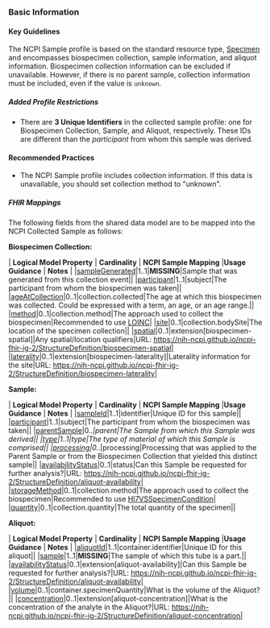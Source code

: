### Basic Information

#### Key Guidelines
The NCPI Sample profile is based on the standard resource type, [Specimen](https://hl7.org/fhir/R4/specimen.html) and encompasses biospecimen collection, sample information, and aliquot information. Biospecimen collection information can be excluded if unavailable. However, if there is no parent sample, collection information must be included, even if the value is `unknown`.

##### Added Profile Restrictions

* There are **3 Unique Identifiers** in the collected sample profile: one for Biospecimen Collection, Sample, and Aliquot, respectively. These IDs are different than the *participant* from whom this sample was derived.


#### Recommended Practices

* The NCPI Sample profile includes collection information. If this data is unavailable, you should set collection method to "unknown".

##### FHIR Mappings
The following fields from the shared data model are to be mapped into the NCPI Collected Sample as follows:

**Biospecimen Collection:**

| **Logical Model Property** | **Cardinality** |  **NCPI Sample Mapping** |**Usage Guidance** | **Notes** |
|[sampleGenerated](StructureDefinition-SharedDataModelBiospecimenCollection-definitions.html#diff_SharedDataModelBiospecimenCollection.sampleGenerated)|1..1|**MISSING**|Sample that was generated from this collection event||
|[participant](StructureDefinition-SharedDataModelBiospecimenCollection-definitions.html#diff_SharedDataModelBiospecimenCollection.participant)|1..1|subject|The participant from whom the biospecimen was taken||
|[ageAtCollection](StructureDefinition-SharedDataModelBiospecimenCollection-definitions.html#diff_SharedDataModelBiospecimenCollection.ageAtCollection)|0..1|collection.collected|The age at which this biospecimen was collected. Could be expressed with a term, an age, or an age range.||
|[method](StructureDefinition-SharedDataModelBiospecimenCollection-definitions.html#diff_SharedDataModelBiospecimenCollection.method)|0..1|collection.method|The approach used to collect the biospecimen|Recommended to use [LOINC](https://loinc.org)|
|[site](StructureDefinition-SharedDataModelBiospecimenCollection-definitions.html#diff_SharedDataModelBiospecimenCollection.site)|0..1|collection.bodySite|The location of the specimen collection||
|[spatial](StructureDefinition-SharedDataModelBiospecimenCollection-definitions.html#diff_SharedDataModelBiospecimenCollection.spatial)|0..1|extension[biospecimen-spatial]|Any spatial/location qualifiers|URL: https://nih-ncpi.github.io/ncpi-fhir-ig-2/StructureDefinition/biospecimen-spatial|
|[laterality](StructureDefinition-SharedDataModelBiospecimenCollection-definitions.html#diff_SharedDataModelBiospecimenCollection.laterality)|0..1|extension[biospecimen-laterality]|Laterality information for the site|URL: https://nih-ncpi.github.io/ncpi-fhir-ig-2/StructureDefinition/biospecimen-laterality|

**Sample:**

| **Logical Model Property** | **Cardinality** |  **NCPI Sample Mapping** |**Usage Guidance** | **Notes** |
|[sampleId](StructureDefinition-SharedDataModelSample-definitions.html#diff_SharedDataModelSample.sampleId)|1..1|identifier|Unique ID for this sample||
|[participant](StructureDefinition-SharedDataModelSample-definitions.html#diff_SharedDataModelSample.participant)|1..1|subject|The participant from whom the biospecimen was taken||
|[parentSample](StructureDefinition-SharedDataModelSample-definitions.html#diff_SharedDataModelSample.parentSample)|0..*|parent|The Sample from which this Sample was derived||
|[type](StructureDefinition-SharedDataModelSample-definitions.html#diff_SharedDataModelSample.type)|1..1|type|The type of material of which this Sample is comprised||
|[processing](StructureDefinition-SharedDataModelSample-definitions.html#diff_SharedDataModelSample.processing)|0..*|processing|Processing that was applied to the Parent Sample or from the Biospecimen Collection that yielded this distinct sample||
|[availabilityStatus](StructureDefinition-SharedDataModelSample-definitions.html#diff_SharedDataModelSample.availabilityStatus)|0..1|status|Can this Sample be requested for further analysis?|URL: https://nih-ncpi.github.io/ncpi-fhir-ig-2/StructureDefinition/aliquot-availability|
|[storageMethod](StructureDefinition-SharedDataModelSample-definitions.html#diff_SharedDataModelSample.storageMethod)|0..1|collection.method|The approach used to collect the biospecimen|Recommended to use [Hl7VSSpecimenCondition](https://terminology.hl7.org/5.3.0/ValueSet-v2-0493.html)|
|[quantity](StructureDefinition-SharedDataModelSample-definitions.html#diff_SharedDataModelSample.quantity)|0..1|collection.quantity|The total quantity of the specimen||

**Aliquot:**

| **Logical Model Property** | **Cardinality** |  **NCPI Sample Mapping** |**Usage Guidance** | **Notes** |
|[aliquotId](StructureDefinition-SharedDataModelAliquot-definitions.html#diff_SharedDataModelAliquot.aliquotId)|1..1|container.identifier|Unique ID for this aliquot||
|[sample](StructureDefinition-SharedDataModelAliquot-definitions.html#diff_SharedDataModelAliquot.sample)|1..1|**MISSING**|The sample of which this tube is a part.||
|[availabilityStatus](StructureDefinition-SharedDataModelAliquot-definitions.html#diff_SharedDataModelAliquot.availabilityStatus)|0..1|extension[aliquot-availability]|Can this Sample be requested for further analysis?|URL: https://nih-ncpi.github.io/ncpi-fhir-ig-2/StructureDefinition/aliquot-availability|
|[volume](StructureDefinition-SharedDataModelAliquot-definitions.html#diff_SharedDataModelAliquot.volume)|0..1|container.specimenQuantity|What is the volume of the Aliquot?||
|[concentration](StructureDefinition-SharedDataModelAliquot-definitions.html#diff_SharedDataModelAliquot.concentration)|0..1|extension[aliquot-concentration]|What is the concentration of the analyte in the Aliquot?|URL: https://nih-ncpi.github.io/ncpi-fhir-ig-2/StructureDefinition/aliquot-concentration|
